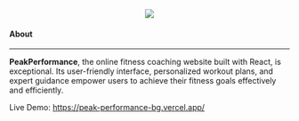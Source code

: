 <div style='text-align:center'><img src='/website-logo.png'/></div>

#### About
___

__PeakPerformance__, the online fitness coaching website built with React, is exceptional. Its user-friendly interface, personalized workout plans, and expert guidance empower users to achieve their fitness goals effectively and efficiently.

Live Demo: https://peak-performance-bg.vercel.app/
